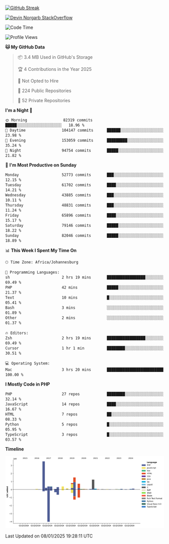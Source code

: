 
[![GitHub Streak](http://github-readme-streak-stats.herokuapp.com?user=DevinNorgarb&date_format=M%20j%5B%2C%20Y%5D)]()


[![Devin Norgarb StackOverflow](https://github-readme-stackoverflow.vercel.app/?userID=4993755)](https://stackoverflow.com/users/4993755/devin-norgarb)

<!--START_SECTION:waka-->
![Code Time](http://img.shields.io/badge/Code%20Time-9%2C271%20hrs%2034%20mins-blue)

![Profile Views](http://img.shields.io/badge/Profile%20Views-0-blue)

**🐱 My GitHub Data** 

> 📦 3.4 MB Used in GitHub's Storage 
 > 
> 🏆 4 Contributions in the Year 2025
 > 
> 🚫 Not Opted to Hire
 > 
> 📜 224 Public Repositories 
 > 
> 🔑 52 Private Repositories 
 > 
**I'm a Night 🦉** 

```text
🌞 Morning                82319 commits       █████░░░░░░░░░░░░░░░░░░░░   18.96 % 
🌆 Daytime                104147 commits      ██████░░░░░░░░░░░░░░░░░░░   23.98 % 
🌃 Evening                153059 commits      █████████░░░░░░░░░░░░░░░░   35.24 % 
🌙 Night                  94754 commits       █████░░░░░░░░░░░░░░░░░░░░   21.82 % 
```
📅 **I'm Most Productive on Sunday** 

```text
Monday                   52773 commits       ███░░░░░░░░░░░░░░░░░░░░░░   12.15 % 
Tuesday                  61702 commits       ████░░░░░░░░░░░░░░░░░░░░░   14.21 % 
Wednesday                43885 commits       ███░░░░░░░░░░░░░░░░░░░░░░   10.11 % 
Thursday                 48831 commits       ███░░░░░░░░░░░░░░░░░░░░░░   11.24 % 
Friday                   65896 commits       ████░░░░░░░░░░░░░░░░░░░░░   15.17 % 
Saturday                 79146 commits       █████░░░░░░░░░░░░░░░░░░░░   18.22 % 
Sunday                   82046 commits       █████░░░░░░░░░░░░░░░░░░░░   18.89 % 
```


📊 **This Week I Spent My Time On** 

```text
🕑︎ Time Zone: Africa/Johannesburg

💬 Programming Languages: 
sh                       2 hrs 19 mins       █████████████████░░░░░░░░   69.49 % 
PHP                      42 mins             █████░░░░░░░░░░░░░░░░░░░░   21.37 % 
Text                     10 mins             █░░░░░░░░░░░░░░░░░░░░░░░░   05.41 % 
Bash                     3 mins              ░░░░░░░░░░░░░░░░░░░░░░░░░   01.89 % 
Other                    2 mins              ░░░░░░░░░░░░░░░░░░░░░░░░░   01.37 % 

🔥 Editors: 
Zsh                      2 hrs 19 mins       █████████████████░░░░░░░░   69.49 % 
Cursor                   1 hr 1 min          ████████░░░░░░░░░░░░░░░░░   30.51 % 

💻 Operating System: 
Mac                      3 hrs 20 mins       █████████████████████████   100.00 % 
```

**I Mostly Code in PHP** 

```text
PHP                      27 repos            ████████░░░░░░░░░░░░░░░░░   32.14 % 
JavaScript               14 repos            ████░░░░░░░░░░░░░░░░░░░░░   16.67 % 
HTML                     7 repos             ██░░░░░░░░░░░░░░░░░░░░░░░   08.33 % 
Python                   5 repos             █░░░░░░░░░░░░░░░░░░░░░░░░   05.95 % 
TypeScript               3 repos             █░░░░░░░░░░░░░░░░░░░░░░░░   03.57 % 
```



**Timeline**

![Lines of Code chart](https://raw.githubusercontent.com/DevinNorgarb/DevinNorgarb/main/assets/bar_graph.png)


 Last Updated on 08/01/2025 19:28:11 UTC
<!--END_SECTION:waka-->


